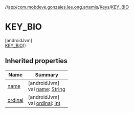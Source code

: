 //[app](../../../../index.md)/[com.mobdeve.gonzales.lee.ong.artemis](../../index.md)/[Keys](../index.md)/[KEY_BIO](index.md)

# KEY_BIO

[androidJvm]\
[KEY_BIO](index.md)()

## Inherited properties

| Name | Summary |
|---|---|
| [name](name.md) | [androidJvm]<br>val [name](name.md): [String](https://kotlinlang.org/api/latest/jvm/stdlib/kotlin/-string/index.html) |
| [ordinal](ordinal.md) | [androidJvm]<br>val [ordinal](ordinal.md): [Int](https://kotlinlang.org/api/latest/jvm/stdlib/kotlin/-int/index.html) |
